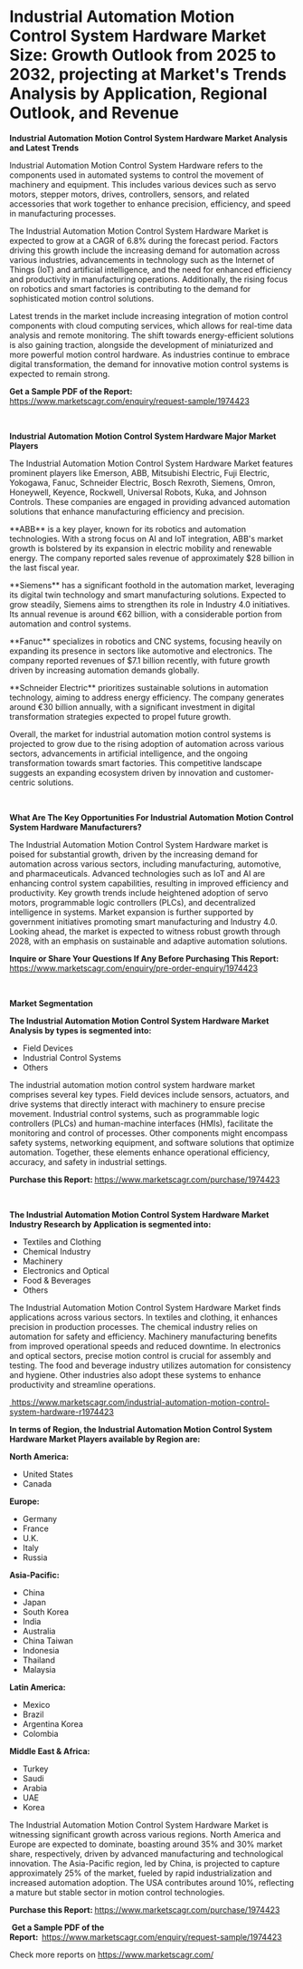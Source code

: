 <p><h1>Industrial Automation Motion Control System Hardware Market Size: Growth Outlook from 2025 to 2032, projecting at Market's Trends Analysis by Application, Regional Outlook, and Revenue</h1></p><p><strong>Industrial Automation Motion Control System Hardware Market Analysis and Latest Trends</strong></p>
<p><p>Industrial Automation Motion Control System Hardware refers to the components used in automated systems to control the movement of machinery and equipment. This includes various devices such as servo motors, stepper motors, drives, controllers, sensors, and related accessories that work together to enhance precision, efficiency, and speed in manufacturing processes.</p><p>The Industrial Automation Motion Control System Hardware Market is expected to grow at a CAGR of 6.8% during the forecast period. Factors driving this growth include the increasing demand for automation across various industries, advancements in technology such as the Internet of Things (IoT) and artificial intelligence, and the need for enhanced efficiency and productivity in manufacturing operations. Additionally, the rising focus on robotics and smart factories is contributing to the demand for sophisticated motion control solutions.</p><p>Latest trends in the market include increasing integration of motion control components with cloud computing services, which allows for real-time data analysis and remote monitoring. The shift towards energy-efficient solutions is also gaining traction, alongside the development of miniaturized and more powerful motion control hardware. As industries continue to embrace digital transformation, the demand for innovative motion control systems is expected to remain strong.</p></p>
<p><strong>Get a Sample PDF of the Report:&nbsp;</strong> <a href="https://www.marketscagr.com/enquiry/request-sample/1974423?utm_campaign=2307&utm_medium=2&utm_source=Github&utm_content=ia&utm_term=01032025&utm_id=industrial-automation-motion-control-system-hardware">https://www.marketscagr.com/enquiry/request-sample/1974423</a></p>
<p>&nbsp;</p>
<p><strong>Industrial Automation Motion Control System Hardware Major Market Players</strong></p>
<p><p>The Industrial Automation Motion Control System Hardware Market features prominent players like Emerson, ABB, Mitsubishi Electric, Fuji Electric, Yokogawa, Fanuc, Schneider Electric, Bosch Rexroth, Siemens, Omron, Honeywell, Keyence, Rockwell, Universal Robots, Kuka, and Johnson Controls. These companies are engaged in providing advanced automation solutions that enhance manufacturing efficiency and precision.</p><p>**ABB** is a key player, known for its robotics and automation technologies. With a strong focus on AI and IoT integration, ABB's market growth is bolstered by its expansion in electric mobility and renewable energy. The company reported sales revenue of approximately $28 billion in the last fiscal year.</p><p>**Siemens** has a significant foothold in the automation market, leveraging its digital twin technology and smart manufacturing solutions. Expected to grow steadily, Siemens aims to strengthen its role in Industry 4.0 initiatives. Its annual revenue is around €62 billion, with a considerable portion from automation and control systems.</p><p>**Fanuc** specializes in robotics and CNC systems, focusing heavily on expanding its presence in sectors like automotive and electronics. The company reported revenues of $7.1 billion recently, with future growth driven by increasing automation demands globally.</p><p>**Schneider Electric** prioritizes sustainable solutions in automation technology, aiming to address energy efficiency. The company generates around €30 billion annually, with a significant investment in digital transformation strategies expected to propel future growth.</p><p>Overall, the market for industrial automation motion control systems is projected to grow due to the rising adoption of automation across various sectors, advancements in artificial intelligence, and the ongoing transformation towards smart factories. This competitive landscape suggests an expanding ecosystem driven by innovation and customer-centric solutions.</p></p>
<p>&nbsp;</p>
<p><strong>What Are The Key Opportunities For Industrial Automation Motion Control System Hardware Manufacturers?</strong></p>
<p><p>The Industrial Automation Motion Control System Hardware market is poised for substantial growth, driven by the increasing demand for automation across various sectors, including manufacturing, automotive, and pharmaceuticals. Advanced technologies such as IoT and AI are enhancing control system capabilities, resulting in improved efficiency and productivity. Key growth trends include heightened adoption of servo motors, programmable logic controllers (PLCs), and decentralized intelligence in systems. Market expansion is further supported by government initiatives promoting smart manufacturing and Industry 4.0. Looking ahead, the market is expected to witness robust growth through 2028, with an emphasis on sustainable and adaptive automation solutions.</p></p>
<p><strong>Inquire or Share Your Questions If Any Before Purchasing This Report:</strong> <a href="https://www.marketscagr.com/enquiry/pre-order-enquiry/1974423?utm_campaign=2307&utm_medium=2&utm_source=Github&utm_content=ia&utm_term=01032025&utm_id=industrial-automation-motion-control-system-hardware">https://www.marketscagr.com/enquiry/pre-order-enquiry/1974423</a></p>
<p>&nbsp;</p>
<p><strong>Market Segmentation</strong></p>
<p><strong>The Industrial Automation Motion Control System Hardware Market Analysis by types is segmented into:</strong></p>
<p><ul><li>Field Devices</li><li>Industrial Control Systems</li><li>Others</li></ul></p>
<p><p>The industrial automation motion control system hardware market comprises several key types. Field devices include sensors, actuators, and drive systems that directly interact with machinery to ensure precise movement. Industrial control systems, such as programmable logic controllers (PLCs) and human-machine interfaces (HMIs), facilitate the monitoring and control of processes. Other components might encompass safety systems, networking equipment, and software solutions that optimize automation. Together, these elements enhance operational efficiency, accuracy, and safety in industrial settings.</p></p>
<p><strong>Purchase this Report:&nbsp;</strong><a href="https://www.marketscagr.com/purchase/1974423?utm_campaign=2307&utm_medium=2&utm_source=Github&utm_content=ia&utm_term=01032025&utm_id=industrial-automation-motion-control-system-hardware">https://www.marketscagr.com/purchase/1974423</a></p>
<p>&nbsp;</p>
<p><strong>The Industrial Automation Motion Control System Hardware Market Industry Research by Application is segmented into:</strong></p>
<p><ul><li>Textiles and Clothing</li><li>Chemical Industry</li><li>Machinery</li><li>Electronics and Optical</li><li>Food & Beverages</li><li>Others</li></ul></p>
<p><p>The Industrial Automation Motion Control System Hardware Market finds applications across various sectors. In textiles and clothing, it enhances precision in production processes. The chemical industry relies on automation for safety and efficiency. Machinery manufacturing benefits from improved operational speeds and reduced downtime. In electronics and optical sectors, precise motion control is crucial for assembly and testing. The food and beverage industry utilizes automation for consistency and hygiene. Other industries also adopt these systems to enhance productivity and streamline operations.</p></p>
<p><a href="https://www.marketscagr.com/industrial-automation-motion-control-system-hardware-r1974423?utm_campaign=2307&utm_medium=2&utm_source=Github&utm_content=ia&utm_term=01032025&utm_id=industrial-automation-motion-control-system-hardware">&nbsp;https://www.marketscagr.com/industrial-automation-motion-control-system-hardware-r1974423</a></p>
<p><strong>In terms of Region, the Industrial Automation Motion Control System Hardware Market Players available by Region are:</strong></p>
<p>
    <p> <strong> North America: </strong>
        <ul>
            <li>United States</li>
            <li>Canada</li>
        </ul>
        </p> 
    <p> <strong> Europe: </strong>
        <ul>
            <li>Germany</li>
            <li>France</li>
            <li>U.K.</li>
            <li>Italy</li>
            <li>Russia</li>
        </ul>
        </p> 
    <p> <strong> Asia-Pacific: </strong>
        <ul>
            <li>China</li>
            <li>Japan</li>
            <li>South Korea</li>
            <li>India</li>
            <li>Australia</li>
            <li>China Taiwan</li>
            <li>Indonesia</li>
            <li>Thailand</li>
            <li>Malaysia</li>
        </ul>
        </p> 
    <p> <strong> Latin America: </strong>
        <ul>
            <li>Mexico</li>
            <li>Brazil</li>
            <li>Argentina Korea</li>
            <li>Colombia</li>
        </ul>
        </p> 
    <p> <strong> Middle East & Africa: </strong>
        <ul>
            <li>Turkey</li>
            <li>Saudi</li>
            <li>Arabia</li>
            <li>UAE</li>
            <li>Korea</li>
        </ul>
    </p>
    </p>
<p><p>The Industrial Automation Motion Control System Hardware Market is witnessing significant growth across various regions. North America and Europe are expected to dominate, boasting around 35% and 30% market share, respectively, driven by advanced manufacturing and technological innovation. The Asia-Pacific region, led by China, is projected to capture approximately 25% of the market, fueled by rapid industrialization and increased automation adoption. The USA contributes around 10%, reflecting a mature but stable sector in motion control technologies.</p></p>
<p><strong>Purchase this Report: </strong><a href="https://www.marketscagr.com/purchase/1974423?utm_campaign=2307&utm_medium=2&utm_source=Github&utm_content=ia&utm_term=01032025&utm_id=industrial-automation-motion-control-system-hardware">https://www.marketscagr.com/purchase/1974423</a></p>
<p>&nbsp;<strong>Get a Sample PDF of the Report:&nbsp;&nbsp;</strong><a href="https://www.marketscagr.com/enquiry/request-sample/1974423?utm_campaign=2307&utm_medium=2&utm_source=Github&utm_content=ia&utm_term=01032025&utm_id=industrial-automation-motion-control-system-hardware">https://www.marketscagr.com/enquiry/request-sample/1974423</a></p>
<p><strong></strong></p>
<p>Check more reports on <a href="https://www.marketscagr.com/?utm_campaign=2307&utm_medium=2&utm_source=Github&utm_content=ia&utm_term=01032025&utm_id=industrial-automation-motion-control-system-hardware">https://www.marketscagr.com/</a></p>